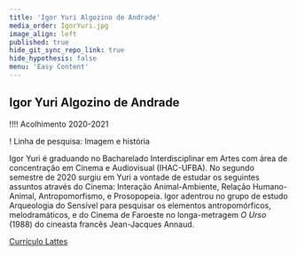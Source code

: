 ```yaml
---
title: 'Igor Yuri Algozino de Andrade'
media_order: IgorYuri.jpg
image_align: left
published: true
hide_git_sync_repo_link: true
hide_hypothesis: false
menu: 'Easy Content'
---
```


## Igor Yuri Algozino de Andrade 

!!!! Acolhimento 2020-2021

! Linha de pesquisa: Imagem e história

Igor Yuri é graduando no Bacharelado Interdisciplinar em Artes com área de concentração em Cinema e Audiovisual (IHAC-UFBA). No segundo semestre de 2020 surgiu em Yuri a vontade de estudar os seguintes assuntos através do Cinema: Interação Animal-Ambiente, Relação Humano-Animal, Antropomorfismo, e Prosopopeia. Igor adentrou no grupo de estudo Arqueologia do Sensível para pesquisar os elementos antropomórficos, melodramáticos, e do Cinema de Faroeste no longa-metragem *O Urso* (1988) do cineasta francês Jean-Jacques Annaud.

[Currículo Lattes](http://lattes.cnpq.br/4743920635620908?classes=btn,btn-primary,btn-lg)
